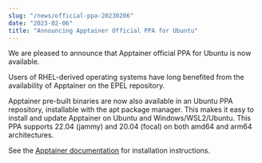 ```yaml
---
slug: "/news/official-ppa-20230206"
date: "2023-02-06"
title: "Announcing Apptainer Official PPA for Ubuntu"
---
```


We are pleased to announce that Apptainer official PPA for Ubuntu 
is now available.

Users of RHEL-derived operating systems have long benefited
from the availability of Apptainer on the EPEL repository. 

Apptainer pre-built binaries are now also available in an Ubuntu
PPA repository, installable with the apt package manager.
This makes it easy to install and update Apptainer on Ubuntu and
Windows/WSL2/Ubuntu. This PPA supports 22.04 (jammy) and 20.04 (focal)
on both amd64 and arm64 architectures.

See the [Apptainer documentation](https://apptainer.org/docs/admin/latest/installation.html#install-ubuntu-packages) for installation instructions.
